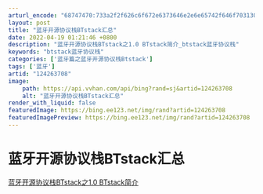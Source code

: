 ```yaml
---
arturl_encode: "68747470:733a2f2f626c6f672e6373646e2e6e65742f646f703130322f:61727469636c652f64657461696c732f313234323633373038"
layout: post
title: "蓝牙开源协议栈BTstack汇总"
date: 2022-04-19 01:21:46 +0800
description: "蓝牙开源协议栈BTstack之1.0 BTstack简介_btstack蓝牙协议栈"
keywords: "btstack蓝牙协议栈"
categories: ['蓝牙篇之蓝牙开源协议栈Btstack']
tags: ['蓝牙']
artid: "124263708"
image:
    path: https://api.vvhan.com/api/bing?rand=sj&artid=124263708
    alt: "蓝牙开源协议栈BTstack汇总"
render_with_liquid: false
featuredImage: https://bing.ee123.net/img/rand?artid=124263708
featuredImagePreview: https://bing.ee123.net/img/rand?artid=124263708
---
```


# 蓝牙开源协议栈BTstack汇总

[蓝牙开源协议栈BTstack之1.0 BTstack简介](https://blog.csdn.net/dop102/article/details/124263721 "蓝牙开源协议栈BTstack之1.0 BTstack简介")